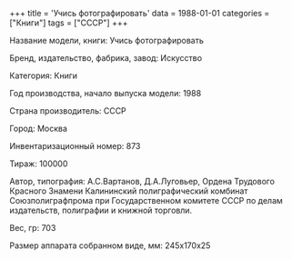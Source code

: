 +++
title = 'Учись фотографировать'
data = 1988-01-01
categories = ["Книги"]
tags = ["СССР"]
+++

Название модели, книги: Учись фотографировать

Бренд, издательство, фабрика, завод: Искусство

Категория: Книги

Год производства, начало выпуска модели: 1988

Страна производитель: СССР

Город: Москва

Инвентаризационный номер: 873

Тираж: 100000

Автор, типография: А.С.Вартанов, Д.А.Луговьер, Ордена Трудового Красного Знамени Калининский полиграфический комбинат Союзполиграфпрома при Государственном комитете СССР по делам издательств, полиграфии и книжной торговли.

Вес, гр: 703

Размер аппарата  собранном виде, мм: 245х170х25

